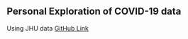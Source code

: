 ## Personal Exploration of COVID-19 data
Using JHU data [GitHub Link](https://systems.jhu.edu/research/public-health/ncov)
